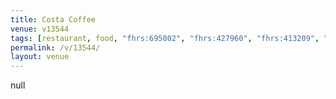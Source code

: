 ```yaml
---
title: Costa Coffee
venue: v13544
tags: [restaurant, food, "fhrs:695002", "fhrs:427960", "fhrs:413209", "fhrs:428028", "fhrs:428049", "fhrs:411828", "fhrs:413637", "fhrs:427964", "fhrs:428191", "fhrs:428063", "fhrs:427910", "fhrs:411758", "fhrs:411275", "fhrs:780884", takeaway, "fhrs:293989", "fhrs:294122", "fhrs:294028", "fhrs:294763", "fhrs:294563", fh]
permalink: /v/13544/
layout: venue
---
```

null